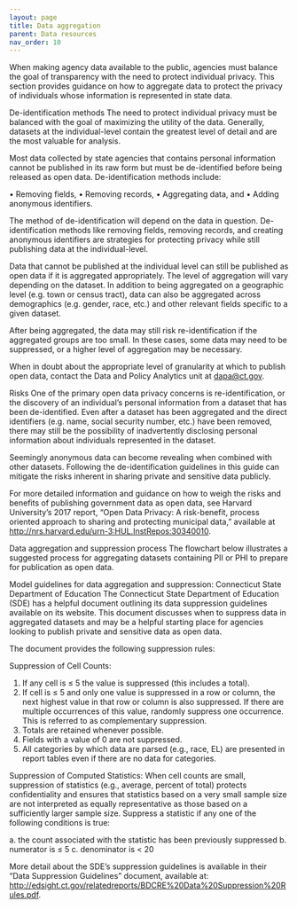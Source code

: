 ```yaml
---
layout: page
title: Data aggregation
parent: Data resources
nav_order: 10
---
```


When making agency data available to the public, agencies must balance the goal of transparency with the need to protect individual privacy. This section provides guidance on how to aggregate data to protect the privacy of individuals whose information is represented in state data. 

De-identification methods 
The need to protect individual privacy must be balanced with the goal of maximizing the utility of the data. Generally, datasets at the individual-level contain the greatest level of detail and are the most valuable for analysis. 

Most data collected by state agencies that contains personal information cannot be published in its raw form but must be de-identified before being released as open data. De-identification methods include: 

•	Removing fields, 
•	Removing records,
•	Aggregating data, and
•	Adding anonymous identifiers.

The method of de-identification will depend on the data in question. De-identification methods like removing fields, removing records, and creating anonymous identifiers are strategies for protecting privacy while still publishing data at the individual-level. 

Data that cannot be published at the individual level can still be published as open data if it is aggregated appropriately. The level of aggregation will vary depending on the dataset. In addition to being aggregated on a geographic level (e.g. town or census tract), data can also be aggregated across demographics (e.g. gender, race, etc.) and other relevant fields specific to a given dataset. 

After being aggregated, the data may still risk re-identification if the aggregated groups are too small. In these cases, some data may need to be suppressed, or a higher level of aggregation may be necessary. 

When in doubt about the appropriate level of granularity at which to publish open data, contact the Data and Policy Analytics unit at dapa@ct.gov.

Risks
One of the primary open data privacy concerns is re-identification, or the discovery of an individual’s personal information from a dataset that has been de-identified. Even after a dataset has been aggregated and the direct identifiers (e.g. name, social security number, etc.) have been removed, there may still be the possibility of inadvertently disclosing personal information about individuals represented in the dataset. 

Seemingly anonymous data can become revealing when combined with other datasets. Following the de-identification guidelines in this guide can mitigate the risks inherent in sharing private and sensitive data publicly. 

For more detailed information and guidance on how to weigh the risks and benefits of publishing government data as open data, see Harvard University’s 2017 report, “Open Data Privacy: A risk-benefit, process oriented approach to sharing and protecting municipal data,” available at http://nrs.harvard.edu/urn-3:HUL.InstRepos:30340010.  

Data aggregation and suppression process 
The flowchart below illustrates a suggested process for aggregating datasets containing PII or PHI to prepare for publication as open data. 
 

Model guidelines for data aggregation and suppression: Connecticut State Department of Education 
The Connecticut State Department of Education (SDE) has a helpful document outlining its data suppression guidelines available on its website. This document discusses when to suppress data in aggregated datasets and may be a helpful starting place for agencies looking to publish private and sensitive data as open data. 

The document provides the following suppression rules: 

Suppression of Cell Counts: 
1.	If any cell is ≤ 5 the value is suppressed (this includes a total). 
2.	If cell is ≤ 5 and only one value is suppressed in a row or column, the next highest value in that row or column is also suppressed. If there are multiple occurrences of this value, randomly suppress one occurrence. This is referred to as complementary suppression. 
3.	Totals are retained whenever possible. 
4.	Fields with a value of 0 are not suppressed. 
5.	All categories by which data are parsed (e.g., race, EL) are presented in report tables even if there are no data for categories.

Suppression of Computed Statistics: 
When cell counts are small, suppression of statistics (e.g., average, percent of total) protects confidentiality and ensures that statistics based on a very small sample size are not interpreted as equally representative as those based on a sufficiently larger sample size. Suppress a statistic if any one of the following conditions is true: 

a.	the count associated with the statistic has been previously suppressed 
b.	numerator is ≤ 5 
c.	denominator is < 20

More detail about the SDE’s suppression guidelines is available in their “Data Suppression Guidelines” document, available at: http://edsight.ct.gov/relatedreports/BDCRE%20Data%20Suppression%20Rules.pdf. 

